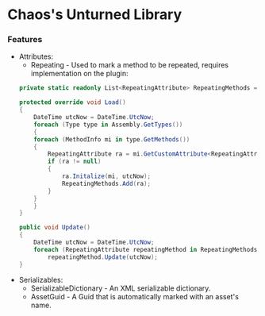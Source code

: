 # Chaos's Unturned Library
### Features
- Attributes:
	- Repeating - Used to mark a method to be repeated, requires implementation on the plugin:
	```csharp
	private static readonly List<RepeatingAttribute> RepeatingMethods = new List<RepeatingAttribute>();
 
	protected override void Load()
	{
	    DateTime utcNow = DateTime.UtcNow;
	    foreach (Type type in Assembly.GetTypes())
	    {
		foreach (MethodInfo mi in type.GetMethods())
		{
		    RepeatingAttribute ra = mi.GetCustomAttribute<RepeatingAttribute>();
		    if (ra != null)
		    {
		        ra.Initalize(mi, utcNow);
		        RepeatingMethods.Add(ra);
		    }
		}
	    }
	}

	public void Update()
	{
		DateTime utcNow = DateTime.UtcNow;
		foreach (RepeatingAttribute repeatingMethod in RepeatingMethods)
			repeatingMethod.Update(utcNow);
	}
	```
- Serializables:
	- SerializableDictionary - An XML serializable dictionary.
	- AssetGuid - A Guid that is automatically marked with an asset's name.
